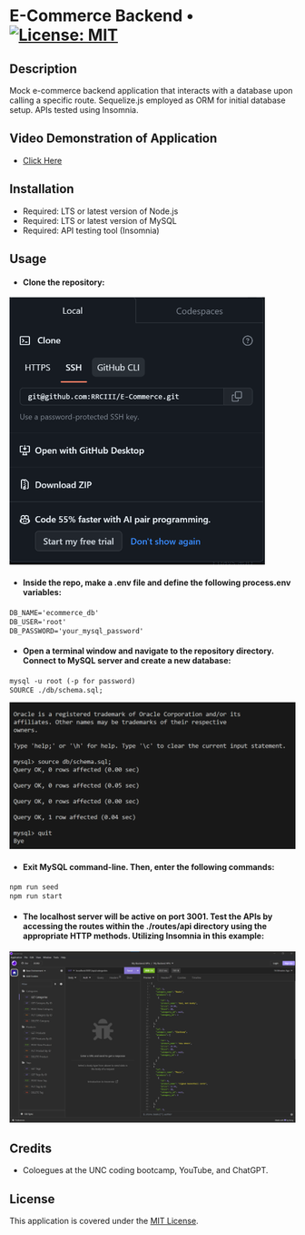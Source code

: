 # E-Commerce Backend • [![License: MIT](https://img.shields.io/badge/License-MIT-yellow.svg)](https://opensource.org/licenses/MIT)

## Description

Mock e-commerce backend application that interacts with a database upon calling a specific route. Sequelize.js employed as ORM for initial database setup. APIs tested using Insomnia.

## Video Demonstration of Application

- [Click Here](https://drive.google.com/file/d/1Q8Q_cpDge0cVq6bMxlxiKw1TFI1LHq8S/view)

## Installation

- Required: LTS or latest version of Node.js
- Required: LTS or latest version of MySQL
- Required: API testing tool (Insomnia)

## Usage

- #### Clone the repository:

<img width="450px" src="./images/Screenshot_cloned_Repo.png" />

- #### Inside the repo, make a .env file and define the following process.env variables:

```
DB_NAME='ecommerce_db'
DB_USER='root'
DB_PASSWORD='your_mysql_password'
```

- #### Open a terminal window and navigate to the repository directory. Connect to MySQL server and create a new database:

```
mysql -u root (-p for password)
SOURCE ./db/schema.sql;
```

<img width="750px" src="./images/Screenshot_mysql_ecommerce.png" />

- #### Exit MySQL command-line. Then, enter the following commands:

```
npm run seed
npm run start
```

- #### The localhost server will be active on port 3001. Test the APIs by accessing the routes within the ./routes/api directory using the appropriate HTTP methods. Utilizing Insomnia in this example:

<img width="900px" src="./images/Screenshot _insomnia_E-commerce .png" />

## Credits

- Coloegues at the UNC coding bootcamp, YouTube, and ChatGPT.

## License

This application is covered under the [MIT License](./LICENSE).
